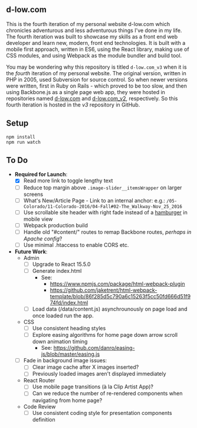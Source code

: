 d-low.com 
---
 
This is the fourth iteration of my personal website d-low.com which chronicles
adventurous and less adventurous things I've done in my life. The fourth 
iteration was built to showcase my skills as a front end web developer and learn
new, modern, front end technologies. It is built with a mobile first approach, 
written in ES6, using the React library, making use of CSS modules, and using 
Webpack as the module bundler and build tool.

You may be wondering why this repository is titled `d-low.com_v3` when it is
the _fourth_ iteration of my personal website. The original version, written in
PHP in 2005, used Subversion for source control. So when newer versions were 
written, first in Ruby on Rails - which proved to be too slow, and then using
Backbone.js as a single page web app, they were hosted in repositories named
[d-low.com](https://github.com/d-low/d-low.com) and 
[d-low.com_v2](https://github.com/d-low/d-low.com_v2), respectively. So this
fourth iteration is hosted in the _v3_ repository in GitHub.
 
 
Setup
---
 
```
npm install
npm run watch 
```

To Do
---

- **Required for Launch**:
  - [x] Read more link to toggle lengthy text
  - [ ] Reduce top margin above `.image-slider__itemsWrapper` on larger screens
  - [ ] What's New/Article Page - Link to an internal anchor:
        e.g.: `/05-Colorado/11-Colorado-2016/04-Fall#02-The_Walkway-Nov_25_2016`
  - [ ] Use scrollable site header with right fade instead of a [hamburger](https://uxplanet.org/great-alternatives-to-hamburger-menus-d4c76d9414dd) in mobile view
  - [ ] Webpack production build
  - [ ] Handle old "#content/" routes to remap Backbone routes, _perhaps in Apache config_?
  - [ ] Use minimal .htaccess to enable CORS etc.
  
- **Future Work**:  
  - Admin
    - [ ] Upgrade to React 15.5.0
    - [ ] Generate index.html
      - See: 
        - https://www.npmjs.com/package/html-webpack-plugin
        - https://github.com/jaketrent/html-webpack-template/blob/86f285d5c790a6c15263f5cc50fd666d51f974fd/index.html
    - [ ] Load data (/data/content.js) asynchrounously on page load and once loaded 
        run the app.
  - CSS
    - [ ] Use consistent heading styles 
    - [ ] Explore easing algorithms for home page down arrow scroll down animation timing
      - See: https://github.com/danro/easing-js/blob/master/easing.js
  - [ ] Fade in background image issues:
    - [ ] Clear image cache after X images inserted?
    - [ ] Previously loaded images aren't displayed immediately
  - React Router
    - [ ] Use mobile page transitions (à la Clip Artist App)?
    - [ ] Can we reduce the number of re-rendered components when navigating from home page?
  - Code Review
    - [ ] Use consistent coding style for presentation components definition 
